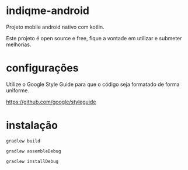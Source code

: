 # indiqme-android

Projeto mobile android nativo com kotlin. 

Este  projeto é open source e free, fique a vontade em utilizar e submeter melhorias.

# configurações

Utilize o Google Style Guide para que o código seja formatado de forma uniforme.

https://github.com/google/styleguide

# instalação

```
gradlew build 

gradlew assembleDebug 

gradlew installDebug
```

